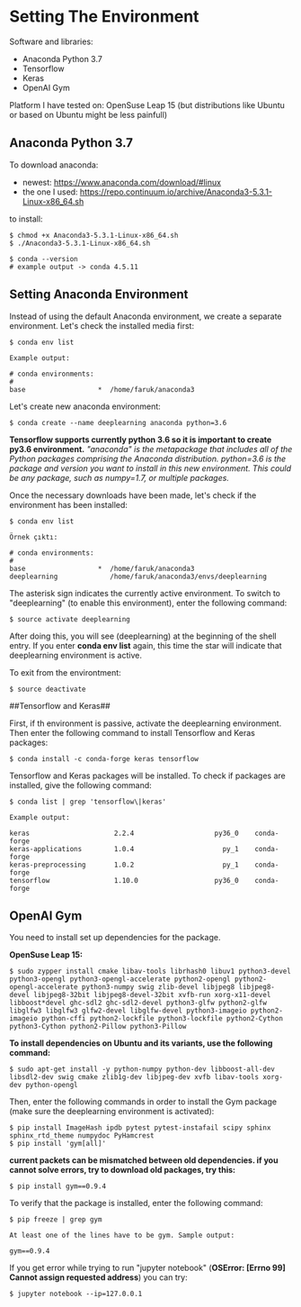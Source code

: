 # Setting The Environment

Software and libraries:
- Anaconda Python 3.7
- Tensorflow
- Keras
- OpenAI Gym

Platform I have tested on: OpenSuse Leap 15 (but distributions like Ubuntu or based on Ubuntu might be less painfull)

## Anaconda Python 3.7

To download anaconda: 
- newest: https://www.anaconda.com/download/#linux
- the one I used: https://repo.continuum.io/archive/Anaconda3-5.3.1-Linux-x86_64.sh

to install:
```
$ chmod +x Anaconda3-5.3.1-Linux-x86_64.sh
$ ./Anaconda3-5.3.1-Linux-x86_64.sh

$ conda --version
# example output -> conda 4.5.11
```

## Setting Anaconda Environment

Instead of using the default Anaconda environment, we create a separate environment. Let's check the installed media first:

```
$ conda env list

Example output:

# conda environments:
#
base                  *  /home/faruk/anaconda3
```

Let's create new anaconda environment:

```
$ conda create --name deeplearning anaconda python=3.6
```

**Tensorflow supports currently python 3.6 so it is important to create py3.6 environment.**
*"anaconda" is the metapackage that includes all of the Python packages comprising the Anaconda distribution. python=3.6 is the package and version you want to install in this new environment. This could be any package, such as numpy=1.7, or multiple packages.*

Once the necessary downloads have been made, let's check if the environment has been installed:

```
$ conda env list

Örnek çıktı:

# conda environments:
#
base                  *  /home/faruk/anaconda3
deeplearning             /home/faruk/anaconda3/envs/deeplearning
```

The asterisk sign indicates the currently active environment. To switch to "deeplearning" (to enable this environment), enter the following command:

```
$ source activate deeplearning
```

After doing this, you will see (deeplearning) at the beginning of the shell entry. If you enter **conda env list** again, this time the star will indicate that deeplearning environment is active.

To exit from the environtment:

```
$ source deactivate
```

##Tensorflow and Keras##

First, if th environment is passive, activate the deeplearning environment. Then enter the following command to install Tensorflow and Keras packages:

```
$ conda install -c conda-forge keras tensorflow
```

Tensorflow and Keras packages will be installed. To check if packages are installed, give the following command:

```
$ conda list | grep 'tensorflow\|keras'

Example output:

keras                     2.2.4                    py36_0    conda-forge
keras-applications        1.0.4                      py_1    conda-forge
keras-preprocessing       1.0.2                      py_1    conda-forge
tensorflow                1.10.0                   py36_0    conda-forge
```

## OpenAI Gym ##

You need to install set up dependencies for the package.

**OpenSuse Leap 15:**

```
$ sudo zypper install cmake libav-tools librhash0 libuv1 python3-devel python3-opengl python3-opengl-accelerate python2-opengl python2-opengl-accelerate python3-numpy swig zlib-devel libjpeg8 libjpeg8-devel libjpeg8-32bit libjpeg8-devel-32bit xvfb-run xorg-x11-devel libboost*devel ghc-sdl2 ghc-sdl2-devel python3-glfw python2-glfw libglfw3 libglfw3 glfw2-devel libglfw-devel python3-imageio python2-imageio python-cffi python2-lockfile python3-lockfile python2-Cython python3-Cython python2-Pillow python3-Pillow
```

**To install dependencies on Ubuntu and its variants, use the following command:**

```
$ sudo apt-get install -y python-numpy python-dev libboost-all-dev libsdl2-dev swig cmake zlib1g-dev libjpeg-dev xvfb libav-tools xorg-dev python-opengl
```

Then, enter the following commands in order to install the Gym package (make sure the deeplearning environment is activated):

```
$ pip install ImageHash ipdb pytest pytest-instafail scipy sphinx sphinx_rtd_theme numpydoc PyHamcrest
$ pip install 'gym[all]'
```

**current packets can be mismatched between old dependencies. if you cannot solve errors, try to download old packages, try this:**

```
$ pip install gym==0.9.4
```

To verify that the package is installed, enter the following command:

```
$ pip freeze | grep gym

At least one of the lines have to be gym. Sample output:

gym==0.9.4
```

If you get error while trying to run "jupyter notebook" (**OSError: [Errno 99] Cannot assign requested address**) you can try:

```
$ jupyter notebook --ip=127.0.0.1
```
